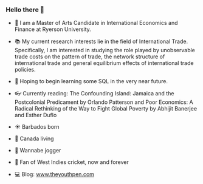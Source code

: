 ### Hello there 👋
- :school: I am a Master of Arts Candidate in International Economics and Finance at Ryerson University.

- :books: My current research interests lie in the field of International Trade. Specifically, I am interested in studying the role played by unobservable trade costs on the pattern of trade, the network structure of international trade and general equilibrium effects of international trade policies.

- :seedling: Hoping to begin learning some SQL in the very near future.

- :eyeglasses: Currently reading: The Confounding Island: Jamaica and the Postcolonial Predicament by Orlando Patterson and Poor Economics: A Radical Rethinking of the Way to Fight Global Poverty by Abhijit Banerjee and Esther Duflo

- :sunny: Barbados born
- :round_pushpin: Canada living

- :runner: Wannabe jogger

- :palm_tree: Fan of West Indies cricket, now and forever

- :computer: Blog: www.theyouthpen.com
<!--
**zachgaskin/zachgaskin** is a ✨ _special_ ✨ repository because its `README.md` (this file) appears on your GitHub profile.



-->
